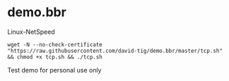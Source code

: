 # demo.bbr

Linux-NetSpeed

    wget -N --no-check-certificate "https://raw.githubusercontent.com/david-tig/demo.bbr/master/tcp.sh" && chmod +x tcp.sh && ./tcp.sh

Test demo for personal use only
